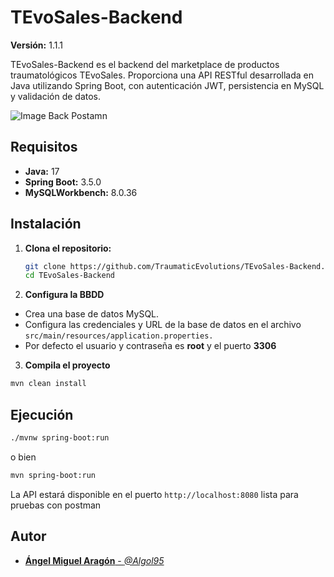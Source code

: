 # TEvoSales-Backend

**Versión:** 1.1.1

TEvoSales-Backend es el backend del marketplace de productos traumatológicos TEvoSales. Proporciona una API RESTful desarrollada en Java utilizando Spring Boot, con autenticación JWT, persistencia en MySQL y validación de datos.

![Image Back Postamn](https://i.imgur.com/X2eMvZY.png)

## Requisitos

- **Java:** 17
- **Spring Boot:** 3.5.0
- **MySQLWorkbench:** 8.0.36

## Instalación

1. **Clona el repositorio:**

   ```bash
   git clone https://github.com/TraumaticEvolutions/TEvoSales-Backend.git
   cd TEvoSales-Backend

   ```

2. **Configura la BBDD**

- Crea una base de datos MySQL.
- Configura las credenciales y URL de la base de datos en el archivo `src/main/resources/application.properties.`
- Por defecto el usuario y contraseña es **root** y el puerto **3306**

3. **Compila el proyecto**

```bash
mvn clean install
```

## Ejecución

```bash
./mvnw spring-boot:run
```

o bien

```bash
mvn spring-boot:run
```

La API estará disponible en el puerto `http://localhost:8080` lista para pruebas con postman

## Autor

- [**Ángel Miguel Aragón** - _@Algol95_](https://github.com/Algol95)
